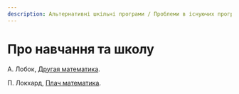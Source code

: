 ```yaml
---
description: Альтернативні шкільні програми / Проблеми в існуючих програмах
---
```


# Про навчання та школу

А. Лобок, [Другая математика](http://allobok.ru/?page_id=83).

П. Локхард, [Плач математика](http://nbspace.ru/math/).

